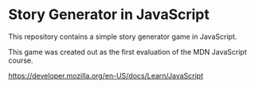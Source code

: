 # Story Generator in JavaScript

This repository contains a simple story generator game in JavaScript.

This game was created out as the first evaluation of the MDN JavaScript course.

https://developer.mozilla.org/en-US/docs/Learn/JavaScript
